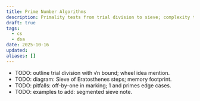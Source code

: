 ```yaml
---
title: Prime Number Algorithms
description: Primality tests from trial division to sieve; complexity trade-offs.
draft: true
tags:
  - cs
  - dsa
date: 2025-10-16
updated:
aliases: []
---
```

- TODO: outline trial division with √n bound; wheel idea mention.
- TODO: diagram: Sieve of Eratosthenes steps; memory footprint.
- TODO: pitfalls: off-by-one in marking; 1 and primes edge cases.
- TODO: examples to add: segmented sieve note.
